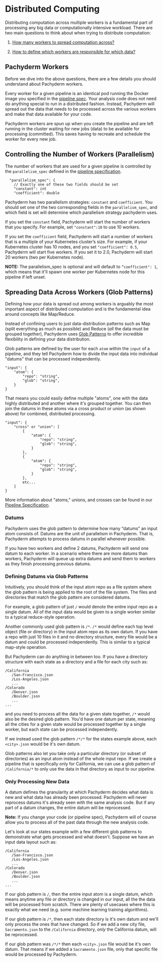 # Distributed Computing

Distributing computation across multiple workers is a fundamental part of processing any big data or computationally intensive workload. There are two main questions to think about when trying to distribute computation:

1. [How many workers to spread computation across?](#controlling-the-number-of-workers-parallelism)

2. [How to define which workers are responsible for which data?](#spreading-data-across-workers-glob-patterns)

## Pachyderm Workers

Before we dive into the above questions, there are a few details you should understand about Pachyderm workers.

Every worker for a given pipeline is an identical pod running the Docker image you specified in the [pipeline spec](../reference/pipeline_spec.html). Your analysis code does not need do anything special to run in a distributed fashion. Instead, Pachyderm will spread out the data that needs to be processed across the various workers and make that data available for your code.

Pachyderm workers are spun up when you create the pipeline and are left running in the cluster waiting for new jobs (data) to be available for processing (committed). This saves having to recreate and schedule the worker for every new job.

## Controlling the Number of Workers (Parallelism)

The number of workers that are used for a given pipeline is controlled by the `parallelism_spec` defined in the [pipeline specification](../reference/pipeline_spec.html).

```
  "parallelism_spec": {
    // Exactly one of these two fields should be set
    "constant": int
    "coefficient": double
```
Pachyderm has two parallelism strategies: `constant` and `coefficient`. You should set one of the two corresponding fields in the `parallelism_spec`, and which field is set will determine which parallelism strategy pachyderm uses.

If you set the `constant` field, Pachyderm will start the number of workers that you specify. For example, set `"constant":10` to use 10 workers.

If you set the `coefficient` field, Pachyderm will start a number of workers that is a multiple of your Kubernetes cluster’s size. For example, if your Kubernetes cluster has 10 nodes, and you set `"coefficient": 0.5`, Pachyderm will start five workers. If you set it to 2.0, Pachyderm will start 20 workers (two per Kubernetes node).

**NOTE:** The parallelism_spec is optional and will default to `“coefficient": 1`, which means that it'll spawn one worker per Kubernetes node for this pipeline if left unset.

## Spreading Data Across Workers (Glob Patterns)

Defining how your data is spread out among workers is arguably the most important aspect of distributed computation and is the fundamental idea around concepts like Map/Reduce.

Instead of confining users to just data-distribution patterns such as Map (split everything as much as possible) and Reduce (_all_ the data must be grouped together), Pachyderm uses [Glob Patterns](https://en.wikipedia.org/wiki/Glob_(programming)) to offer incredible flexibility in defining your data distribution.

 Glob patterns are defined by the user for each `atom` within the `input` of a pipeline, and they tell Pachyderm how to divide the input data into individual "datums" that can be processed independently.

```
"input": {
    "atom": {
        "repo": "string",
        "glob": "string",
    }
}
```

That means you could easily define multiple "atoms", one with the data highly distributed and another where it's grouped together.  You can then join the datums in these atoms via a cross product or union (as shown above) for combined, distributed processing.

```
"input": {
    "cross" or "union": [
        {
            "atom": {
                "repo": "string",
                "glob": "string",
            }
        },
        {
            "atom": {
                "repo": "string",
                "glob": "string",
            }
        },
        etc...
    ]
}
```

More information about "atoms," unions, and crosses can be found in our [Pipeline Specification](http://docs.pachyderm.io/en/latest/reference/pipeline_spec.html).

### Datums

Pachyderm uses the glob pattern to determine how many “datums” an input atom consists of. Datums are the unit of parallelism in Pachyderm. That is, Pachyderm attempts to process datums in parallel whenever possible.

If you have two workers and define 2 datums, Pachyderm will send one datum to each worker. In a scenario where there are more datums than workers, Pachyderm will queue up extra datums and send them to workers as they finish processing previous datums.

### Defining Datums via Glob Patterns

Intuitively, you should think of the input atom repo as a file system where the glob pattern is being applied to the root of the file system. The files and directories that match the glob pattern are considered datums.

For example, a glob pattern of just `/` would denote the entire input repo as a single datum. All of the input data would be given to a single worker similar to a typical reduce-style operation.

Another commonly used glob pattern is `/*`. `/*` would define each top level object (file or directory) in the input atom repo as its own datum. If you have a repo with just 10 files in it and no directory structure, every file would be a datum and could be processed independently. This is similar to a  typical map-style operation.

But Pachyderm can do anything in between too. If you have a directory structure with each state as a directory and a file for each city such as:

```
/California
   /San-Francisco.json
   /Los-Angeles.json
   ...
/Colorado
   /Denver.json
   /Boulder.json
   ...
...
```

and you need to process all the data for a given state together, `/*` would also be the desired glob pattern. You'd have one datum per state, meaning all the cities for a given state would be processed together by a single worker, but each state can be processed independently.

If we instead used the glob pattern `/*/*` for the states example above, each `<city>.json` would be it's own datum.

Glob patterns also let you take only a particular directory (or subset of directories) as an input atom instead of the whole input repo. If we create a pipeline that is specifically only for California, we can use a glob pattern of `/California/*` to only use the data in that directory as input to our pipeline.

### Only Processing New Data

A datum defines the granularity at which Pachyderm decides what data is new and what data has already been processed. Pachyderm will never reprocess datums it's already seen with the same analysis code. But if any part of a datum changes, the entire datum will be reprocessed.

**Note:** If you change your code (or pipeline spec), Pachyderm will of course allow you to process all of the past data through the new analysis code.

Let's look at our states example with a few different glob patterns to demonstrate what gets processed and what doesn't. Suppose we have an input data layout such as:

```
/California
   /San-Francisco.json
   /Los-Angeles.json
   ...
/Colorado
   /Denver.json
   /Boulder.json
   ...
...
```

If our glob pattern is `/`, then the entire input atom is a single datum, which means anytime any file or directory is changed in our input, all the the data will be processed from scratch. There are plenty of usecases where this is exactly what we need (e.g. some machine learning training algorithms).

If our glob pattern is `/*`, then each state directory is it's own datum and we'll only process the ones that have changed. So if we add a  new city file, `Sacramento.json` to the `/California` directory, _only_ the California datum, will be reprocessed.

If our glob pattern was `/*/*` then each `<city>.json` file would be it's own datum. That means if we added a `Sacramento.json` file, only that specific file would be processed by Pachyderm.

